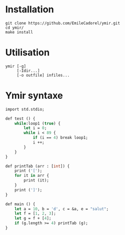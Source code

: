 Installation
========

```
git clone https://github.com/EmileCadorel/ymir.git
cd ymir/
make install
```

Utilisation
========

```
ymir [-g] 
     [-Idir...]
     [-o outfile] infiles...
```

Ymir syntaxe
=======

```ocaml
import std.stdio;

def test () {
	while:loop1 (true) {
		let i = 0;
		while i < 89 {
			if (i == 4) break loop1;
			i ++;
		}
	}
}

def printTab (arr : [int]) {
	print ('[');
	for it in arr {
		print (it);
	}
	print (']');
}

def main () {
    let a = 10, b = 'd', c = &a, e = "salut";
    let f = [1, 2, 3];
    let g = f + [4];
    if (g.length >= 4) printTab (g);
}

```
